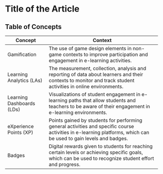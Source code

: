 # Title of the Article
## Table of Concepts
| Concept | Context |
|---|---|
| Gamiﬁcation | The use of game design elements in non-game contexts to improve participation and engagement in e-learning activities. |
| Learning Analytics (LAs) | The measurement, collection, analysis and reporting of data about learners and their contexts to monitor and track student activities in online environments. |
| Learning Dashboards (LDs) | Visualizations of student engagement in e-learning paths that allow students and teachers to be aware of their engagement in e-learning environments. |
| eXperience Points (XP) | Points gained by students for performing general activities and specific course activities in e-learning platforms, which can be used to gain levels and badges. |
| Badges | Digital rewards given to students for reaching certain levels or achieving specific goals, which can be used to recognize student effort and progress. |